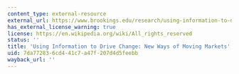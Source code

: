 ```yaml
---
content_type: external-resource
external_url: https://www.brookings.edu/research/using-information-to-drive-change-new-ways-of-moving-markets/
has_external_license_warning: true
license: https://en.wikipedia.org/wiki/All_rights_reserved
status: ''
title: 'Using Information to Drive Change: New Ways of Moving Markets'
uid: 7da77283-6cd4-41c7-a47f-207d4d5feebb
wayback_url: ''
---
```

